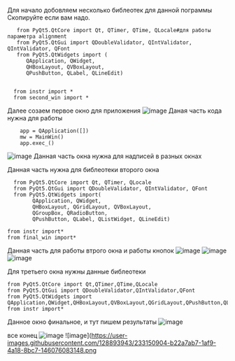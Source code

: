 Для начало добовляем несколько библеотек для данной пограммы
Скопируйте если вам надо.

       from PyQt5.QtCore import Qt, QTimer, QTime, QLocale#для работы параметра alignment
       from PyQt5.QtGui import QDoubleValidator, QIntValidator, QIntValidator, QFont
       from PyQt5.QtWidgets import (
          QApplication, QWidget,
          QHBoxLayout, QVBoxLayout,
          QPushButton, QLabel, QLineEdit)      
 
 
      from instr import *
      from second_win import *
      
Далее созаем первое окно для приложения 
![image](https://user-images.githubusercontent.com/128893943/233141025-88ff208b-900a-4d47-8edc-f39e1cbd559a.png)
Даная часть кода нужна для работы
        
        app = QApplication([])
        mw = MainWin()
        app.exec_()

![image](https://user-images.githubusercontent.com/128893943/233142722-92b7b418-e0b7-4968-8588-1fe798b971d0.png)
Данная часть окна нужна для надписей в разных окнах

Данная часть нужна для библеотеки второго окна
      
      from PyQt5.QtCore import Qt, QTimer, QLocale
      from PyQt5.QtGui import QDoubleValidator, QIntValidator, QFont
      from PyQt5.QtWidgets import(
            QApplication, QWidget,
            QHBoxLayout, QGridLayout, QVBoxLayout,
            QGroupBox, QRadioButton,
            QPushButton, QLabel, QListWidget, QLineEdit)

    from instr import*
    from final_win import*
    
Данная часть для работы втрого окна и работы кнопок
![image](https://user-images.githubusercontent.com/128893943/233146745-cf9f3715-8899-4de0-ab6d-5dea782790e4.png)
![image](https://user-images.githubusercontent.com/128893943/233147381-9eb065a7-0634-4be5-9cde-a94d33c34ac7.png)
![image](https://user-images.githubusercontent.com/128893943/233147452-2991946e-0a10-49b9-ae95-1ac22f76dd98.png)

Для третьего окна нужны данные библеотеки
  
    from PyQt5.QtCore import Qt,QTimer,QTime,QLocale
    from PyQt5.QtGui import QDoubleValidator,QIntValidator,QFont
    from PyQt5.QtWidgets import QApplication,QWidget,QHBoxLayout,QVBoxLayout,QGridLayout,QPushButton,QLabel,QLineEdit
    from instr import*

Данное окно финальное, и тут пишем результаты 
![image](https://user-images.githubusercontent.com/128893943/233149897-64358ff2-e91e-41ed-a30d-53875eea0839.png)


все конец
![image](https://user-images.githubusercontent.com/128893943/233150822-fb27f8d1-deee-41c2-bb94-14f12bd6c190.png)
![image](https://user-images.githubusercontent.com/128893943/233150904-b22a7ab7-1af9-4a18-8bc7-146076083148.png
